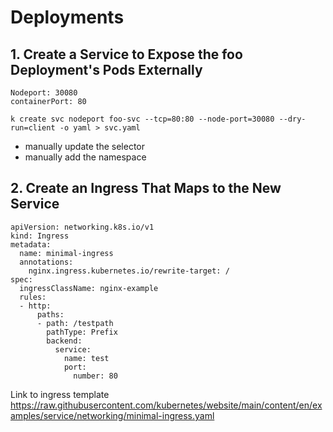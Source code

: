 # Deployments 

## 1. Create a Service to Expose the foo Deployment's Pods Externally
    Nodeport: 30080
    containerPort: 80

```
k create svc nodeport foo-svc --tcp=80:80 --node-port=30080 --dry-run=client -o yaml > svc.yaml
```

- manually update the selector 
- manually add the namespace 

## 2. Create an Ingress That Maps to the New Service

```
apiVersion: networking.k8s.io/v1
kind: Ingress
metadata:
  name: minimal-ingress
  annotations:
    nginx.ingress.kubernetes.io/rewrite-target: /
spec:
  ingressClassName: nginx-example
  rules:
  - http:
      paths:
      - path: /testpath
        pathType: Prefix
        backend:
          service:
            name: test
            port:
              number: 80
```
Link to ingress template 
https://raw.githubusercontent.com/kubernetes/website/main/content/en/examples/service/networking/minimal-ingress.yaml